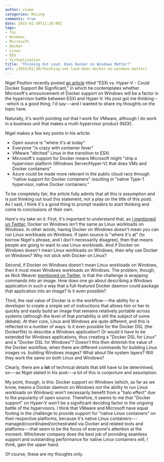 ```yaml
---
author: slowe
categories: Musing
comments: true
date: 2015-01-30T11:20:00Z
tags:
- ToL
- Windows
- Microsoft
- Docker
- Linux
- OSS
- Virtualization
title: 'Thinking Out Loud: Does Docker on Windows Matter?'
url: /2015/01/30/thinking-out-loud-does-docker-on-windows-matter/
---
```


Nigel Poulton recently posted [an article][link-2] titled "ESXi vs. Hyper-V - Could Docker Support Be Significant," in which he contemplates whether Microsoft's announcement of Docker support on Windows will be a factor in the hypervisor battle between ESXi and Hyper-V. His post got me thinking---which is a good thing, I'd say---and I wanted to share my thoughts on the topic here.

Naturally, it's worth pointing out that I work for VMware, although I do work in a business unit that makes a multi-hypervisor product (NSX).

Nigel makes a few key points in his article:

* Open source is "where it's at today"
* Everyone "is crazy with container fever"
* VMware "ditched" Linux in the transition to ESXi
* Microsoft's support for Docker means Microsoft might "ship a hypervisor platform (Windows Server/Hyper-V) that does VMs and Docker containers"
* Azure could be made more relevant in the public cloud race through "native support for Docker containers" resulting in "native Type-1 hypervisor, native Docker containers."

To be completely fair, the article fully admits that all this is assumption and is just thinking out loud (his statement, not a play on the title of this post). As I said, I think it's a good thing to prompt readers to start thinking and come to conclusions of their own.

Here's my take on it. First, it's important to understand that, as [I mentioned on Twitter][link-3], Docker on Windows isn't the same as Linux workloads on Windows. In other words, having Docker on Windows doesn't mean you can run Linux workloads on Windows. If open source is "where it's at" (to borrow Nigel's phrase, and I don't necessarily disagree), then that means people are going to want to use Linux workloads. And if Docker on Windows doesn't mean Linux workloads on Windows, then why use Docker on Windows? Why not stick with Docker on Linux?

Second, if Docker on Windows doesn't mean Linux workloads on Windows, then it must mean Windows workloads on Windows. The problem, though, as Nick Weaver [mentioned on Twitter][link-1], is that the challenge is wrapping commands into an image. How does one go about describing a Windows application in such a way that a full-featured Docker daemon could package that application into an image? Is it even possible?

Third, the real value of Docker is in the workflow---the ability for a developer to create a simple set of instructions that allows him or her to quickly and easily build an image that remains relatively portable across systems (although the level of that portability is still the subject of some debate). At their core, Linux and Windows are quite different, and this is reflected in a number of ways. Is it even possible for the Docker DSL (the Dockerfile) to describe a Windows application? Or would it have to be extended for Windows applications, thus creating a "Docker DSL for Linux" and a "Docker DSL for Windows"? Doesn't this then diminish the value of the Docker workflow, when there are different commands for building Linux images vs. building Windows images? What about file system layers? Will they work the same on both Linux and Windows?

Clearly, there are a **lot** of technical details that still have to be determined, so---as Nigel stated in his post---a lot of this is conjecture and assumption.

My point, though, is this: Docker support on Windows (which, as far as we know, means a Docker daemon on Windows not the ability to run Linux workloads on Windows) won't necessarily benefit from a "halo effect" due to the popularity of open source. Therefore, it seems to me that "Docker support" on Hyper-V won't be a significant deciding factor in the ongoing battle of the hypervisors. I think that VMware and Microsoft have equal footing in the challenge to provide support for "native Linux containers" on their respective platforms, because it's native Linux containers---managed/coordinated/orchestrated via Docker and related tools and platforms---that seem to be the focus of everyone's attention at the moment. Whichever company does the best job of providing seamless support and outstanding performance for native Linux containers will, I think, gain the upper hand.

Of course, these are my thoughts only.


[link-1]: https://twitter.com/lynxbat/status/561203439917494272
[link-2]: http://blog.nigelpoulton.com/esxi-vs-hyper-v-could-docker-support-be-significant/
[link-3]: https://twitter.com/scott_lowe/status/561216003506311168
